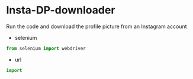 # Insta-DP-downloader
Run the code and download the profile picture from an Instagram account
- selenium
```python
from selenium import webdriver
```
- url
```python
import
```
